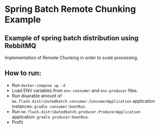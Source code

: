 # Spring Batch Remote Chunking Example

## Example of spring batch distribution using RebbitMQ

Implementation of Remote Chunking in order to scale processing. 

## How to run:

* Run `docker-compose up -d`
* Load ENV variables from `env-consumer` and `env-producer` files.
* Run disarable amount of `me.flash.distributedbatch.consumer.ConsumerApplication` application instances:
 `gradle consumer:bootRun`.
* Run `me.flash.distributedbatch.producer.ProducerApplication` application: `gradle producer:bootRun`.
* Profit
